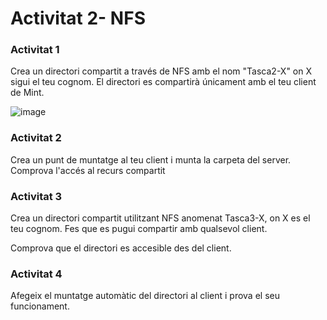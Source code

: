 # Activitat 2- NFS

### Activitat 1
Crea un directori compartit a través de NFS amb el nom "Tasca2-X" on X sigui el teu cognom. El directori es compartirà únicament amb el teu client de Mint. 

![image](https://github.com/user-attachments/assets/1def6d4f-d15a-4838-8915-85559b863e0f)


### Activitat 2
Crea un punt de muntatge al teu client i munta la carpeta del server.
Comprova l'accés al recurs compartit
### Activitat 3
Crea un directori compartit utilitzant NFS anomenat Tasca3-X, on X es el teu cognom. Fes que es pugui compartir amb qualsevol client. 

Comprova que el directori es accesible des del client. 

### Activitat 4
Afegeix el muntatge automàtic del directori al client i prova el seu funcionament.
